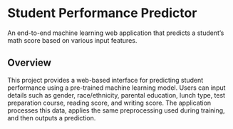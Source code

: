 
# Student Performance Predictor

An end-to-end machine learning web application that predicts a student’s math score based on various input features.

## Overview

This project provides a web-based interface for predicting student performance using a pre-trained machine learning model. Users can input details such as gender, race/ethnicity, parental education, lunch type, test preparation course, reading score, and writing score. The application processes this data, applies the same preprocessing used during training, and then outputs a prediction.

